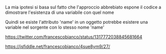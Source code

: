 

La mia ipotesi si basa sul fatto che l'approccio abbrebiato espone 
il codice a dimostrare l'esistenza di una variabile con quel nome

Quindi se esiste l'attributo 'name' in un oggetto potrebbe esistere una variable nel sorgente con lo stesso nome 'name'

https://twitter.com/francescobianco/status/1317772038845681664

https://jsfiddle.net/francescobianco/4sue8ym9/27/
